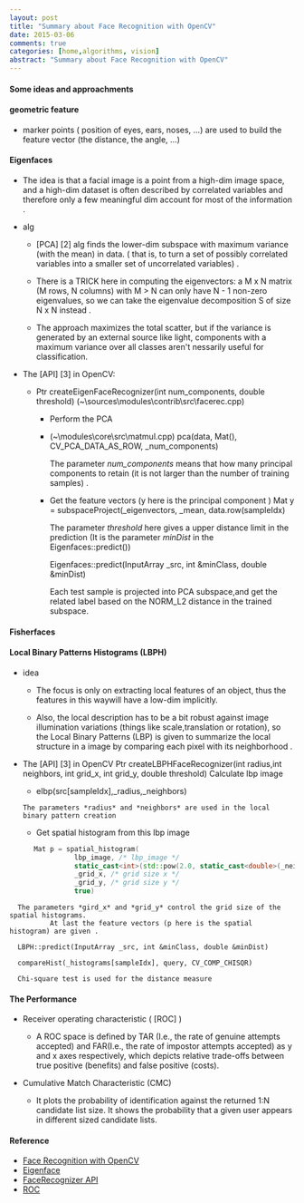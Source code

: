 ```yaml
---
layout: post
title: "Summary about Face Recognition with OpenCV"
date: 2015-03-06
comments: true
categories: [home,algorithms, vision]
abstract: "Summary about Face Recognition with OpenCV"
---
```


#### Some ideas and approachments

#### geometric feature
* marker points ( position of eyes, ears, noses, ...) are used to build the feature vector (the distance, the angle, ...)

#### Eigenfaces
* The idea is that a facial image is a point from a high-dim image space, and a high-dim dataset is often described by correlated variables and therefore only a few meaningful dim account for most of the information .

* alg
    - [PCA] [2] alg finds the lower-dim subspace with maximum variance (with the mean) in data.  ( that is, to turn a set of possibly correlated variables into a smaller set of uncorrelated variables) .

    - There is a TRICK here in computing the eigenvectors: a M x N matrix (M rows, N columns) with M > N can only have N - 1 non-zero eigenvalues, so we can take the eigenvalue decomposition S of size N x N instead .

    - The approach maximizes the total scatter, but if the variance is generated by an external source like light, components with a maximum variance over all classes aren't nessarily useful for classification.

* The [API] [3] in OpenCV:
    - Ptr<FaceRecognizer> createEigenFaceRecognizer(int num_components, double threshold)
            (~\sources\modules\contrib\src\facerec.cpp)
        + Perform the PCA
        + (~\modules\core\src\matmul.cpp)
          pca(data, Mat(), CV_PCA_DATA_AS_ROW, _num_components)

          The parameter *num_components* means that how many principal components to retain (it is not  larger than the number of training samples) .

        + Get the feature vectors (y here is the principal component )
          Mat y = subspaceProject(_eigenvectors, _mean, data.row(sampleIdx)

          The parameter *threshold* here gives a upper distance limit in the prediction (It is the parameter *minDist* in the  Eigenfaces::predict())

           Eigenfaces::predict(InputArray _src, int &minClass, double &minDist)
           
          Each test sample is projected into PCA subspace,and get the related label based on the NORM_L2 distance in the trained subspace.


#### Fisherfaces

#### Local Binary Patterns Histograms (LBPH)
* idea
    - The focus is only on extracting local features of an object, thus the features in this waywill have a low-dim implicitly.

    - Also, the local description has to be a bit robust against image illumination variations (things like scale,translation or rotation), so the Local Binary Patterns (LBP) is given to summarize the local structure in a image by comparing each pixel with its neighborhood .

* The [API] [3] in OpenCV
  Ptr<FaceRecognizer> createLBPHFaceRecognizer(int radius,int neighbors, int grid_x, int grid_y, double threshold) Calculate lbp image

    -  elbp(src[sampleIdx],_radius,_neighbors)

      The parameters *radius* and *neighbors* are used in the local binary pattern creation

    - Get spatial histogram from this lbp image
``` c++
      Mat p = spatial_histogram(
                lbp_image, /* lbp_image */
                static_cast<int>(std::pow(2.0, static_cast<double>(_neighbors))), /* number of possible patterns */
                _grid_x, /* grid size x */
                _grid_y, /* grid size y */
                true)
```

      The parameters *gird_x* and *grid_y* control the grid size of the spatial histograms.
              At last the feature vectors (p here is the spatial histogram) are given .

      LBPH::predict(InputArray _src, int &minClass, double &minDist)
          
      compareHist(_histograms[sampleIdx], query, CV_COMP_CHISQR)

      Chi-square test is used for the distance measure

#### The Performance

* Receiver operating characteristic ( [ROC]  )
    - A ROC space is defined by TAR (I.e., the rate of genuine attempts accepted) and FAR(I.e., the rate of impostor attempts accepted) as y and x axes respectively, which depicts relative trade-offs between true positive (benefits) and false positive (costs).

* Cumulative Match Characteristic (CMC)
    - It plots the probability of identification against the returned 1:N candidate list size. It shows the probability that a given user appears in different sized candidate lists.

#### Reference        
* [Face Recognition with OpenCV](http://docs.opencv.org/2.4/modules/contrib/doc/facerec/facerec_tutorial.html)
* [Eigenface](http://en.wikipedia.org/wiki/Eigenface/)
* [FaceRecognizer API](http://docs.opencv.org/trunk/modules/contrib/doc/facerec/facerec_api.html)
* [ROC](http://en.wikipedia.org/wiki/Receiver_operating_characteristic)
